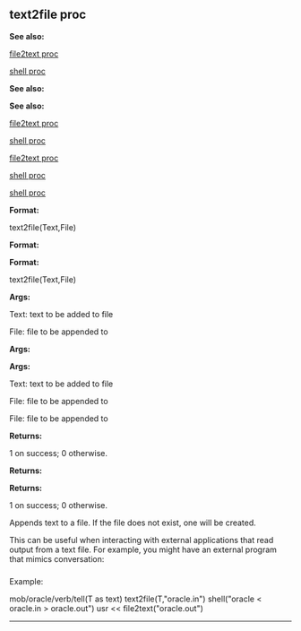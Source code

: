 

 text2file proc
----------------




**See also:** 


[file2text proc](#/proc/file2text) 

[shell proc](#/proc/shell) 




**See also:** 

**See also:**

[file2text proc](#/proc/file2text) 

[shell proc](#/proc/shell) 


[file2text proc](#/proc/file2text)

[shell proc](#/proc/shell) 

[shell proc](#/proc/shell)


**Format:** 


 text2file(Text,File)
 


**Format:** 

**Format:**

 text2file(Text,File)



**Args:** 


 Text: text to be added to file
 
 File: file to be appended to
 



**Args:** 

**Args:**

 Text: text to be added to file
 
 File: file to be appended to
 


 File: file to be appended to



**Returns:** 


 1 on success; 0 otherwise.
 


**Returns:** 

**Returns:**

 1 on success; 0 otherwise.


 Appends text to a file. If the file does not exist, one will be created.




 This can be useful when interacting with external applications that read
output from a text file. For example, you might have an external program
that mimics conversation:



### 
 Example:



 mob/oracle/verb/tell(T as text)
 text2file(T,"oracle.in")
 shell("oracle < oracle.in > oracle.out")
 usr << file2text("oracle.out")



---


